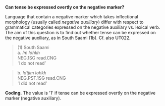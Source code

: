 **Can tense be expressed overtly on the negative marker?**

Language that contain a negative marker which takes inflectional morphology (usually called *negative auxiliary*) differ with respect to grammatical categories expressed on the negative auxiliary vs. lexical verb. The aim of this question is to find out whether tense can be expressed on the negative auxiliary, as in South Saami (1b). Cf. also UT022.

>(1) South Saami<br/>
>a. *Im lohkh*<br/>
>NEG.1SG read.CNG<br/>
>‘I do not read’

>b. *Idtjim lohkh*<br/>
>NEG.PST.1SG read.CNG<br/>
>‘I did not read’

**Coding.** The value is '1' if tense can be expressed overtly on the negative marker (negative auxiliary).
